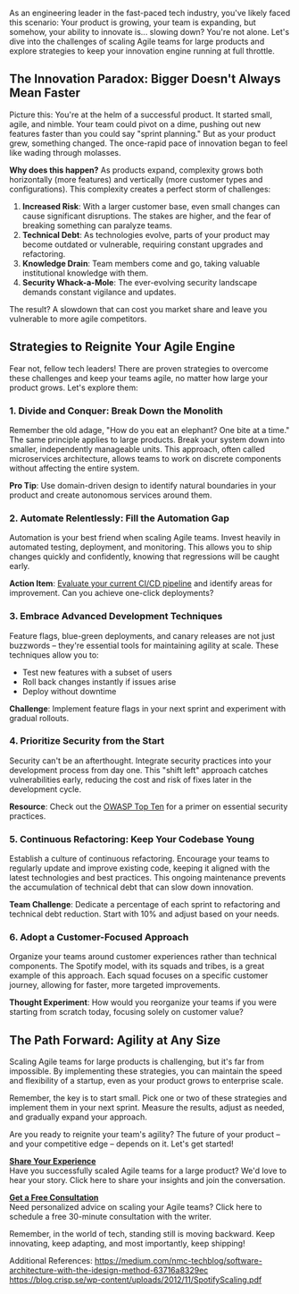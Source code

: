 As an engineering leader in the fast-paced tech industry, you've likely faced this scenario: Your product is growing, your team is expanding, but somehow, your ability to innovate is... slowing down? You're not alone. Let's dive into the challenges of scaling Agile teams for large products and explore strategies to keep your innovation engine running at full throttle.

## The Innovation Paradox: Bigger Doesn't Always Mean Faster

Picture this: You're at the helm of a successful product. It started small, agile, and nimble. Your team could pivot on a dime, pushing out new features faster than you could say "sprint planning." But as your product grew, something changed. The once-rapid pace of innovation began to feel like wading through molasses.

**Why does this happen?** As products expand, complexity grows both horizontally (more features) and vertically (more customer types and configurations). This complexity creates a perfect storm of challenges:

1. **Increased Risk**: With a larger customer base, even small changes can cause significant disruptions. The stakes are higher, and the fear of breaking something can paralyze teams.
2. **Technical Debt**: As technologies evolve, parts of your product may become outdated or vulnerable, requiring constant upgrades and refactoring.
3. **Knowledge Drain**: Team members come and go, taking valuable institutional knowledge with them.
4. **Security Whack-a-Mole**: The ever-evolving security landscape demands constant vigilance and updates.

The result? A slowdown that can cost you market share and leave you vulnerable to more agile competitors.

## Strategies to Reignite Your Agile Engine

Fear not, fellow tech leaders! There are proven strategies to overcome these challenges and keep your teams agile, no matter how large your product grows. Let's explore them:

### 1. Divide and Conquer: Break Down the Monolith

Remember the old adage, "How do you eat an elephant? One bite at a time." The same principle applies to large products. Break your system down into smaller, independently manageable units. This approach, often called microservices architecture, allows teams to work on discrete components without affecting the entire system.

**Pro Tip**: Use domain-driven design to identify natural boundaries in your product and create autonomous services around them.

### 2. Automate Relentlessly: Fill the Automation Gap

Automation is your best friend when scaling Agile teams. Invest heavily in automated testing, deployment, and monitoring. This allows you to ship changes quickly and confidently, knowing that regressions will be caught early.

**Action Item**: [Evaluate your current CI/CD pipeline](https://www.atlassian.com/continuous-delivery/principles/continuous-integration-vs-delivery-vs-deployment) and identify areas for improvement. Can you achieve one-click deployments?

### 3. Embrace Advanced Development Techniques

Feature flags, blue-green deployments, and canary releases are not just buzzwords – they're essential tools for maintaining agility at scale. These techniques allow you to:

- Test new features with a subset of users
- Roll back changes instantly if issues arise
- Deploy without downtime

**Challenge**: Implement feature flags in your next sprint and experiment with gradual rollouts.

### 4. Prioritize Security from the Start

Security can't be an afterthought. Integrate security practices into your development process from day one. This "shift left" approach catches vulnerabilities early, reducing the cost and risk of fixes later in the development cycle.

**Resource**: Check out the [OWASP Top Ten](https://owasp.org/www-project-top-ten/) for a primer on essential security practices.

### 5. Continuous Refactoring: Keep Your Codebase Young

Establish a culture of continuous refactoring. Encourage your teams to regularly update and improve existing code, keeping it aligned with the latest technologies and best practices. This ongoing maintenance prevents the accumulation of technical debt that can slow down innovation.

****Team Challenge****: Dedicate a percentage of each sprint to refactoring and technical debt reduction. Start with 10% and adjust based on your needs.

### 6. Adopt a Customer-Focused Approach

Organize your teams around customer experiences rather than technical components. The Spotify model, with its squads and tribes, is a great example of this approach. Each squad focuses on a specific customer journey, allowing for faster, more targeted improvements.

**Thought Experiment**: How would you reorganize your teams if you were starting from scratch today, focusing solely on customer value?

## The Path Forward: Agility at Any Size

Scaling Agile teams for large products is challenging, but it's far from impossible. By implementing these strategies, you can maintain the speed and flexibility of a startup, even as your product grows to enterprise scale.

Remember, the key is to start small. Pick one or two of these strategies and implement them in your next sprint. Measure the results, adjust as needed, and gradually expand your approach.

Are you ready to reignite your team's agility? The future of your product – and your competitive edge – depends on it. Let's get started!

[**Share Your Experience**](#)  
Have you successfully scaled Agile teams for a large product? We'd love to hear your story. Click here to share your insights and join the conversation.

[**Get a Free Consultation**](#)  
Need personalized advice on scaling your Agile teams? Click here to schedule a free 30-minute consultation with the writer.

Remember, in the world of tech, standing still is moving backward. Keep innovating, keep adapting, and most importantly, keep shipping!

Additional References:
https://medium.com/nmc-techblog/software-architecture-with-the-idesign-method-63716a8329ec
https://blog.crisp.se/wp-content/uploads/2012/11/SpotifyScaling.pdf